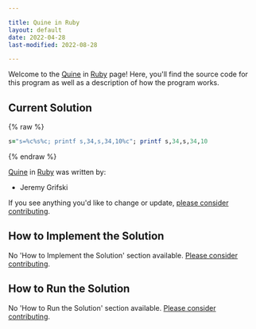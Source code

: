 ```yaml
---

title: Quine in Ruby
layout: default
date: 2022-04-28
last-modified: 2022-08-28

---
```


Welcome to the [Quine](https://sampleprograms.io/projects/quine) in [Ruby](https://sampleprograms.io/languages/ruby) page! Here, you'll find the source code for this program as well as a description of how the program works.

## Current Solution

{% raw %}

```ruby
s="s=%c%s%c; printf s,34,s,34,10%c"; printf s,34,s,34,10
```

{% endraw %}

[Quine](https://sampleprograms.io/projects/quine) in [Ruby](https://sampleprograms.io/languages/ruby) was written by:

- Jeremy Grifski

If you see anything you'd like to change or update, [please consider contributing](https://github.com/TheRenegadeCoder/sample-programs).

## How to Implement the Solution

No 'How to Implement the Solution' section available. [Please consider contributing](https://github.com/TheRenegadeCoder/sample-programs-website).

## How to Run the Solution

No 'How to Run the Solution' section available. [Please consider contributing](https://github.com/TheRenegadeCoder/sample-programs-website).